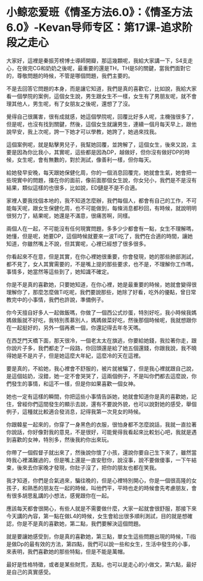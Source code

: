 # 小鲸恋爱班《情圣方法6.0》：《情圣方法6.0》-Kevan导师专区：第17课-追求阶段之走心

大家好，這裡是秦振芳榜博士導師開瓣，那這幾顆呢，我給大家講一下，S4支走心，在做完CG和奶奶之後呢，最重要的還是TH，TH是S的關鍵，當我們面對它的，尊敬問題的時候，不管是哪個問題，我們主要的。

不是去回答它問題的本身，而是讓它知道，我們是真的喜歡它，比如說，我給大家看一個學院的案例，這個女生說，男生跟女生不一樣，女生有了男朋友呢，就不會理其他人，男生呢，有了女朋友之後呢，還想了了沒。

覺得自己很厲害，很有成就感，她這個學院呢，回覆比好多人呢，主機強很多了，但是呢，也沒有找到關鍵，然後，這個女生就讓男生，連續一個月每天早上，跟他說早安，我上次呢，誇一下她才可以學教，她誇了，她過來找我。

這個案例呢，就是點擊男兒子，我幫她回覆，並誇解了，這個女生，後來又說，主要是因為你比我小，其實呢，這些都是因為DP，越做好，但你沒有做好DP的時候，女生呢，會有無數的，對於測試，像善利一樣，但你每天。

給她發早安晚，每天跟她保健化周，你的一個消息回覆完，她就會生氣，她會把一些現實中的問題，擋在你的面前，像前面那個女生說，你女兒小，我們是不是沒有結果，類似這樣的也很多，比如說，ED鏈是不是不合適。

家裡人要我找個本地的，我不知道怎麼辦，我們每個人，都會有自己的工作，不可能每天呢，跟女生保健化周，也不可能做到，每條消息都秒回，有時候，就說明明很努力了，結果呢，她還是不滿意，很痛苦啊，同樣。

兩個人在一起，不可能沒有任何現實問題，多多少少都會有一點，女生不理解嗎，她懂，但是呢，她要DP，這個時候就要來一波Ti吃了，我們在合適的時間，讓她知道，你雖然嘴上不說，但其實呢，心裡已經想了很多很多。

你看起來不在意，但是其實，在你心裡她很重要，你會發現，她的那些肺部測試，都不見了，女人其實需要的，不是嘴上提的那些要求，也不是，不理解你工作嗎，事情多，她當然等這些到了，她知識不確定。

你是不是真的喜歡她，只要她知道，在你心裡，她是最重要的時候，她就會變得很理解你了，那麼怎麼做Ti吃呢，我們要說那些，她除了好看，吃外的優點，曾日常教完中的小事情，我們也許說，準備例子。

你今天擅自好多人一起做飯嗎，你做了一個西公式炒蛋，特別好吃，我小時候我媽媽做飯就不好吃，我特別羨慕別人，媽媽做菜好吃，然後那個時候呢，我就想跟你在一起挺好的，另外一個再煮一個，你還記得去年冬天嗎。

在西芝門天橋下面，那天很冷，一個老太太在旗逃，你要給她錢，我拉著你走，跟你說片子多，我們都走了一段路，你回頭還是給了她五個還錢，你跟我說，我不曉得她是不是片子，但是她這麼大年紀，這麼冷的天在這裡。

要是真的，不給她，我心裡會不舒服的，被片就被騙了，但是我心裡就跟自己說，是這個姑奶，沒錯，她一定不會哭哭了，這兩個例子，不是叫你們都去這麼說，你們發生的事情，和這不一樣，但是你如果喜歡一個女神。

她也一定有這樣的瞬間，你把這些小事情告訴她，她就會知道你是真的喜歡她，記住，曾經你們這間發生的顯示去說，還有不要說外貌，也可以說對她的感受，舉個例子，這種就比較適合發消息，記得我第一次見女的時候。

你跟韓星一起來的，你穿了一身黑色的衣服，很怕身都不怎麼說話，我就一直拉著你說話，你好像對我的意見，不是很好，可能覺得我看起來比較划心吧，我就是遇到喜歡的女神，特別多，然後我約你出來玩。

你帶了一個假督子就出來了，然後說你懷了小孩，還說你要自己生下來了，雖然當時我心裡滿難過的，但是嘴上還是一直安慰你，說沒事，說不要做傻事，一下午結束，後來去你家晚才發現，你肚子沒了，把你的朋友也都在笑我。

我才知道，你們是合氣過來，騙往晚的，但是心裡特別開心，你是一個很高隆的女孩子，和熟悉的朋友在一起的時候，叫他們平，平時也走的時候會先考慮朋友，會有很多胡思亂講的小想法，感覺跟你在一起。

應該每天都會很開心，有些人就是不需要做什麼，大家一起就會很舒服，那接下來今天講的內容，第一點在做L4的時候，女生會給出很多順利測試，目的就是想確認，你是不是真的喜歡她，第二點，我們要解決這個問題。

就是要讓她感受到，你是真的喜歡她，第三點，單女生這些問題出現的時候，Ti指是做Dp的最有效的方法，第四點，我們可以說一些和女生，生活中發生的小事，來表明，我們喜歡她的那些特點，但是不能是萬帽。

最好是性格特徵，或者是某些財荒，丟點，也可以是走心的小做文，第六點，最好是自己的真實感受。